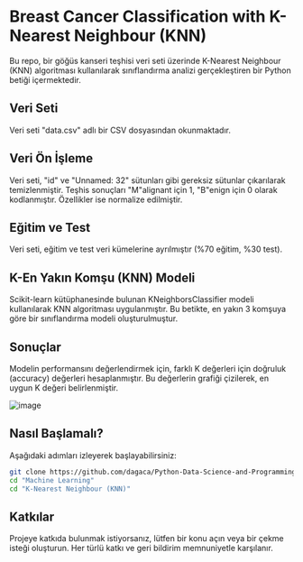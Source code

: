 # Breast Cancer Classification with K-Nearest Neighbour (KNN)

Bu repo, bir göğüs kanseri teşhisi veri seti üzerinde K-Nearest Neighbour (KNN) algoritması kullanılarak sınıflandırma analizi gerçekleştiren bir Python betiği içermektedir.



## Veri Seti

Veri seti "data.csv" adlı bir CSV dosyasından okunmaktadır. 



## Veri Ön İşleme

Veri seti, "id" ve "Unnamed: 32" sütunları gibi gereksiz sütunlar çıkarılarak temizlenmiştir. Teşhis sonuçları "M"alignant için 1, "B"enign için 0 olarak kodlanmıştır. Özellikler ise normalize edilmiştir.



## Eğitim ve Test

Veri seti, eğitim ve test veri kümelerine ayrılmıştır (%70 eğitim, %30 test). 



## K-En Yakın Komşu (KNN) Modeli

Scikit-learn kütüphanesinde bulunan KNeighborsClassifier modeli kullanılarak KNN algoritması uygulanmıştır. Bu betikte, en yakın 3 komşuya göre bir sınıflandırma modeli oluşturulmuştur.



## Sonuçlar

Modelin performansını değerlendirmek için, farklı K değerleri için doğruluk (accuracy) değerleri hesaplanmıştır. Bu değerlerin grafiği çizilerek, en uygun K değeri belirlenmiştir.



![image](https://github.com/dagaca/Python-Data-Science-and-Programming/assets/80363244/3b7b7a84-9764-414c-8b19-af5dadbbeb73)



## Nasıl Başlamalı?
Aşağıdaki adımları izleyerek başlayabilirsiniz:

```bash
git clone https://github.com/dagaca/Python-Data-Science-and-Programming.git
cd "Machine Learning"
cd "K-Nearest Neighbour (KNN)"
```


## Katkılar
Projeye katkıda bulunmak istiyorsanız, lütfen bir konu açın veya bir çekme isteği oluşturun. Her türlü katkı ve geri bildirim memnuniyetle karşılanır.
